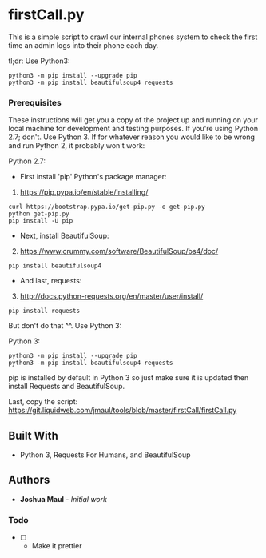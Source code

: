 # firstCall.py

This is a simple script to crawl our internal phones system to check the first time an admin logs into their phone each day.

tl;dr:
Use Python3:
```
python3 -m pip install --upgrade pip
python3 -m pip install beautifulsoup4 requests
```


### Prerequisites

These instructions will get you a copy of the project up and running on your local machine for development and testing purposes.
If you're using Python 2.7; don't. Use Python 3. If for whatever reason you would like to be wrong and run Python 2, it probably won't work:

Python 2.7:
 - First install 'pip' Python's package manager:
1. https://pip.pypa.io/en/stable/installing/
```
curl https://bootstrap.pypa.io/get-pip.py -o get-pip.py
python get-pip.py
pip install -U pip
```
 - Next, install BeautifulSoup:
2. https://www.crummy.com/software/BeautifulSoup/bs4/doc/
```
pip install beautifulsoup4
```
 - And last, requests:
3. http://docs.python-requests.org/en/master/user/install/
```
pip install requests
```

But don't do that ^^. Use Python 3:

Python 3:
```
python3 -m pip install --upgrade pip
python3 -m pip install beautifulsoup4 requests
```
pip is installed by default in Python 3 so just make sure it is updated then install Requests and BeautifulSoup.

Last, copy the script: https://git.liquidweb.com/jmaul/tools/blob/master/firstCall/firstCall.py


## Built With

* Python 3, Requests For Humans, and BeautifulSoup


## Authors

* **Joshua Maul** - *Initial work*

### Todo

 - [ ] - Make it prettier
